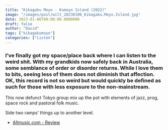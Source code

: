 ```yaml
---
title: "Kikagaku Moyo - Kumoyo Island (2022)"
image: "/images/post/wilt_20230106_Kikagaku.Moyo.Island.jpg"
date: 2023-01-06T00:00:00.0000000
draft: false
author: "David"
tags: ["kikagakumoyo"]
categories: ["Listen"]
---
```

### I’ve finally got my space/place back where I can listen to the weird shit. With my grandkids now safely back in Australia, some semblance of order or disorder returns. While I love them to bits, seeing less of them does not diminish that affection. OK, this record is not so weird but would quickly be defined as such for those with less exposure to the non-mainstream.

 This now defunct Tokyo group mix up the pot with elements of jazz, prog, space rock and pastoral folk music. 

 Side two ramps’ things up to another level.

-  [Allmusic.com - Review](https://www.allmusic.com/album/kumoyo-island-mw0003718811)